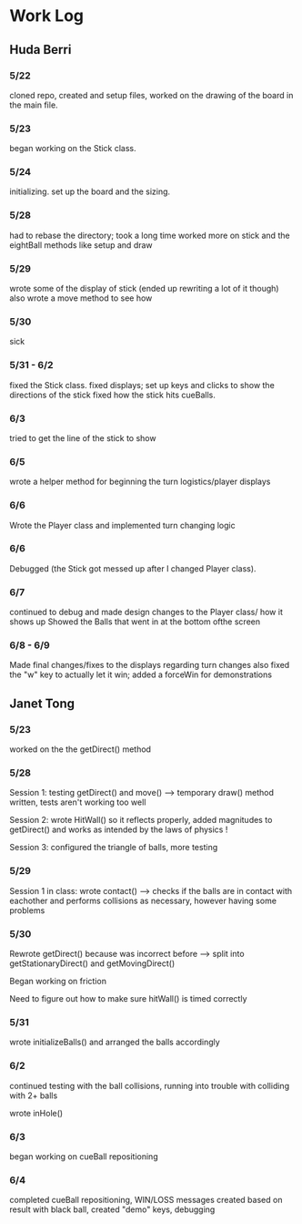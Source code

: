 # Work Log

## Huda Berri

### 5/22

cloned repo, created and setup files, worked on the drawing of the board in the main file.

### 5/23

began working on the Stick class. 

### 5/24
initializing. set up the board and the sizing.

### 5/28
had to rebase the directory; took a long time
worked more on stick and the eightBall methods like setup and draw

### 5/29
wrote some of the display of stick (ended up rewriting a lot of it though)
also wrote a move method to see how

### 5/30 
sick

### 5/31 - 6/2
fixed the Stick class.
  fixed displays; set up keys and clicks to show the directions of the stick
  fixed how the stick hits cueBalls.

### 6/3
tried to get the line of the stick to show

### 6/5
wrote a helper method for beginning the turn logistics/player displays

### 6/6
Wrote the Player class and implemented turn changing logic

### 6/6
Debugged (the Stick got messed up after I changed Player class).

### 6/7
continued to debug and made design changes to the Player class/ how it shows up
Showed the Balls that went in at the bottom ofthe screen

### 6/8 - 6/9
Made final changes/fixes to the displays regarding turn changes
also fixed the "w" key to actually let it win; added a forceWin for demonstrations

## Janet Tong

### 5/23 

worked on the the getDirect() method

### 5/28

Session 1: testing getDirect() and move() --> temporary draw() method 
written, tests aren't working too well 

Session 2: wrote HitWall() so it reflects properly, added magnitudes to 
getDirect() and works as intended by the laws of physics ! 

Session 3: configured the triangle of balls, more testing 

### 5/29 

Session 1 in class: wrote contact() --> checks if the balls are in contact 
with eachother and performs collisions as necessary, however having some 
problems 


### 5/30 

Rewrote getDirect() because was incorrect before --> split into getStationaryDirect() and 
getMovingDirect() 

Began working on friction 

Need to figure out how to make sure hitWall() is timed correctly 

### 5/31 

wrote initializeBalls() and arranged the balls accordingly 

### 6/2 

continued testing with the ball collisions, running into trouble with colliding with 2+ balls 

wrote inHole() 

### 6/3 

began working on cueBall repositioning 

### 6/4 

completed cueBall repositioning, WIN/LOSS messages created based on result 
with black ball, created "demo" keys, debugging 

